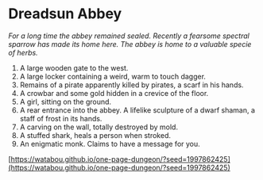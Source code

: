 # Dreadsun Abbey

_For a long time the abbey remained sealed. Recently a fearsome spectral sparrow has made its home here. The abbey is home to a valuable specie of herbs._

1. A large wooden gate to the west.
2. A large locker containing a weird, warm to touch dagger.
3. Remains of a pirate apparently killed by pirates, a scarf in his hands.
4. A crowbar and some gold hidden in a crevice of the floor.
5. A girl, sitting on the ground.
6. A rear entrance into the abbey. A lifelike sculpture of a dwarf shaman, a staff of frost in its hands.
7. A carving on the wall, totally destroyed by mold.
8. A stuffed shark, heals a person when stroked.
9. An enigmatic monk. Claims to have a message for you.

[https://watabou.github.io/one-page-dungeon/?seed=1997862425](https://watabou.github.io/one-page-dungeon/?seed=1997862425)
